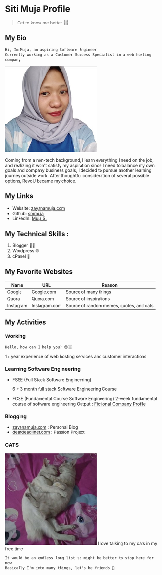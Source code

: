 # Siti Muja Profile
> Get to know me better 👋🌸
## My Bio
```
Hi, Im Muja, an aspiring Software Engineer
Currently working as a Customer Success Specialist in a web hosting company
```
![Muja Photo](assets/muja.jpg)

Coming from a non-tech background, I learn everything I need on the job, and realizing it won't satisfy my aspiration since I need to balance my own goals and company business goals, I decided to pursue another learning journey outside work. After thoughtful consideration of several possible options, RevoU became my choice.

## My Links
- Website: [zayanamuja.com](https://www.zayanamuja.com) 
- Github: [smmuja](https://github.com/smmuja)
- LinkedIn: [Muja S.](https://www.linkedin.com/in/smmuja/)

## My Technical Skills :
1. Blogger :woman_mechanic:
2. Wordpress :globe_with_meridians:
3. cPanel :penguin:

## My Favorite Websites
|Name   |URL    |Reason |
|---    |---    |---    |
|Google |Google.com |Source of many things  |
|Quora  |Quora.com  |Source of inspirations   |
|Instagram  |Instagram.com    |Source of random memes, quotes, and cats|
## My Activities
### Working
```
Hello, how can I help you? 😊👩‍💻
```
1+ year experience of web hosting services and customer interactions

### Learning Software Engineering

- FSSE (Full Stack Software Engineering)

    6 + 3 month full stack Software Engineering Course

- FCSE (Fundamental Course Software Engineering)
2-week fundamental course of software engineering
    Output : [Fictional Company Profile](https://revou-fundamental-course.github.io/29-may-23-smmuja/)

### Blogging

- [zayanamuja.com](https://www.zayanamuja.com) : Personal Blog
- [deardeadliner.com](https://www.deardeadliner.com) : Passion Project

### CATS
![Cat Photo](assets/cat.jpg)
I love talking to my cats in my free time

```
It would be an endless long list so might be better to stop here for now
Basically I'm into many things, let's be friends 🌸
```
